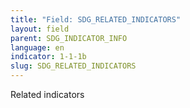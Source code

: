 ```yaml
---
title: "Field: SDG_RELATED_INDICATORS"
layout: field
parent: SDG_INDICATOR_INFO
language: en
indicator: 1-1-1b
slug: SDG_RELATED_INDICATORS
---
```

Related indicators